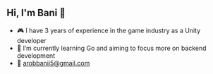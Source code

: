 ## Hi, I'm Bani 👋

- :video_game: I have 3 years of experience in the game industry as a Unity developer
- 🌱 I’m currently learning Go and aiming to focus more on backend development
- :email: arobbanii5@gmail.com
